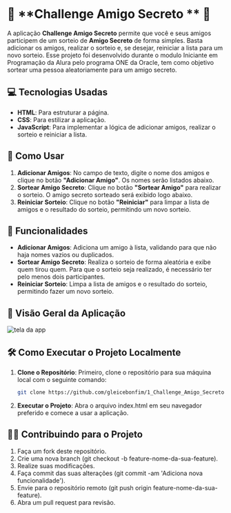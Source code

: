 # 🎉 **Challenge Amigo Secreto ** 🎉

A aplicação **Challenge Amigo Secreto** permite que você e seus amigos participem de um sorteio de **Amigo Secreto** de forma simples. 
Basta adicionar os amigos, realizar o sorteio e, se desejar, reiniciar a lista para um novo sorteio.
Esse projeto foi desenvolvido durante o modulo Iniciante em Programação da Alura pelo programa ONE da Oracle, tem como objetivo sortear uma pessoa aleatoriamente para um amigo secreto.

## 💻 **Tecnologias Usadas**

- **HTML**: Para estruturar a página.
- **CSS**: Para estilizar a aplicação.
- **JavaScript**: Para implementar a lógica de adicionar amigos, realizar o sorteio e reiniciar a lista.

## 🚀 **Como Usar**

1. **Adicionar Amigos**: No campo de texto, digite o nome dos amigos e clique no botão **"Adicionar Amigo"**. Os nomes serão listados abaixo.
2. **Sortear Amigo Secreto**: Clique no botão **"Sortear Amigo"** para realizar o sorteio. O amigo secreto sorteado será exibido logo abaixo.
3. **Reiniciar Sorteio**: Clique no botão **"Reiniciar"** para limpar a lista de amigos e o resultado do sorteio, permitindo um novo sorteio.

## 📝 **Funcionalidades**

- **Adicionar Amigos**: Adiciona um amigo à lista, validando para que não haja nomes vazios ou duplicados.
- **Sortear Amigo Secreto**: Realiza o sorteio de forma aleatória e exibe quem tirou quem. Para que o sorteio seja realizado, é necessário ter pelo menos dois participantes.
- **Reiniciar Sorteio**: Limpa a lista de amigos e o resultado do sorteio, permitindo fazer um novo sorteio.

## 📸 **Visão Geral da Aplicação**

![tela da app](https://github.com/user-attachments/assets/73861d9f-40d7-47a5-8180-1c117ea07855)


## 🛠️ **Como Executar o Projeto Localmente**

1. **Clone o Repositório**:
   Primeiro, clone o repositório para sua máquina local com o seguinte comando:

   ```bash
   git clone https://github.com/gleicebonfim/1_Challenge_Amigo_Secreto

2. **Executar o Projeto**: Abra o arquivo index.html em seu navegador preferido e comece a usar a aplicação.

## 🧑‍💻 Contribuindo para o Projeto
1. Faça um fork deste repositório.
2. Crie uma nova branch (git checkout -b feature-nome-da-sua-feature).
3. Realize suas modificações.
4. Faça commit das suas alterações (git commit -am 'Adiciona nova funcionalidade').
5. Envie para o repositório remoto (git push origin feature-nome-da-sua-feature).
6. Abra um pull request para revisão.

